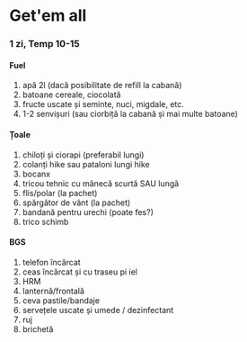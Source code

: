 # Get'em all

### 1 zi, Temp 10-15

#### Fuel
1. apă 2l (dacă posibilitate de refill la cabană)
2. batoane cereale, ciocolată
3. fructe uscate și seminte, nuci, migdale, etc.
4. 1-2 senvișuri (sau ciorbiță la cabană și mai multe batoane)

#### Țoale
1. chiloți și ciorapi (preferabil lungi)
2. colanți hike sau pataloni lungi hike
3. bocanx
4. tricou tehnic cu mânecă scurtă SAU lungă
5. flis/polar (la pachet)
6. spărgător de vânt (la pachet)
7. bandană pentru urechi (poate fes?)
8. trico schimb

#### BGS
1. telefon încărcat
2. ceas încărcat și cu traseu pi iel
3. HRM
4. lanternă/frontală
5. ceva pastile/bandaje
6. servețele uscate și umede / dezinfectant
7. ruj
8. brichetă

